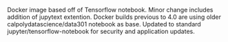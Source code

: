 Docker image based off of Tensorflow notebook. Minor change includes addition of jupytext extention. Docker builds previous to 4.0 are using older calpolydatascience/data301 notebook as base. Updated to standard jupyter/tensorflow-notebook for security and application updates. 
